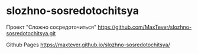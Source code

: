 # slozhno-sosredotochitsya
Проект "Сложно сосредоточиться"
https://github.com/MaxTever/slozhno-sosredotochitsya.git

Github Pages https://maxtever.github.io/slozhno-sosredotochitsya/